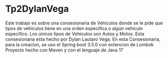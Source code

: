 # Tp2DylanVega

Este trabajo es sobre una consesionaria de Vehiculos donde se le pide que tipos de vehículos tiene en una orden especifica o algún vehiculo especifico. 
Los únicos tipos de Vehiculos son Autos y Motos.
Esta consesionaria esta hecho por Dylan Lautaro Vega.
En esta Consesionaria, para la creacion, se uso el Spring boot 3.5.0 con extencion de Lombok
Proyecto hecho con Maven y con el lenguaje de Java 17

